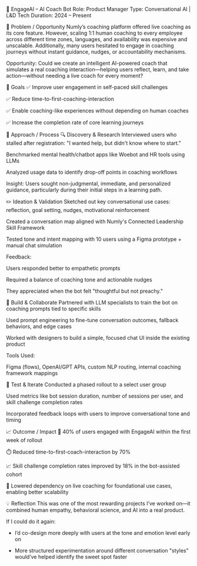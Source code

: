 🤖 EngageAI – AI Coach Bot
Role: Product Manager
Type: Conversational AI | L&D Tech
Duration: 2024 – Present

🚩 Problem / Opportunity
Numly’s coaching platform offered live coaching as its core feature. However, scaling 1:1 human coaching to every employee across different time zones, languages, and availability was expensive and unscalable.
Additionally, many users hesitated to engage in coaching journeys without instant guidance, nudges, or accountability mechanisms.

Opportunity:
Could we create an intelligent AI-powered coach that simulates a real coaching interaction—helping users reflect, learn, and take action—without needing a live coach for every moment?

🎯 Goals
✅ Improve user engagement in self-paced skill challenges

✅ Reduce time-to-first-coaching-interaction

✅ Enable coaching-like experiences without depending on human coaches

✅ Increase the completion rate of core learning journeys

🧭 Approach / Process
🔍 Discovery & Research
Interviewed users who stalled after registration: "I wanted help, but didn't know where to start."

Benchmarked mental health/chatbot apps like Woebot and HR tools using LLMs

Analyzed usage data to identify drop-off points in coaching workflows

Insight: Users sought non-judgmental, immediate, and personalized guidance, particularly during their initial steps in a learning path.

✏️ Ideation & Validation
Sketched out key conversational use cases: reflection, goal setting, nudges, motivational reinforcement

Created a conversation map aligned with Numly's Connected Leadership Skill Framework

Tested tone and intent mapping with 10 users using a Figma prototype + manual chat simulation

Feedback:

Users responded better to empathetic prompts

Required a balance of coaching tone and actionable nudges

They appreciated when the bot felt "thoughtful but not preachy."

🔧 Build & Collaborate
Partnered with LLM specialists to train the bot on coaching prompts tied to specific skills

Used prompt engineering to fine-tune conversation outcomes, fallback behaviors, and edge cases

Worked with designers to build a simple, focused chat UI inside the existing product

Tools Used:

Figma (flows), OpenAI/GPT APIs, custom NLP routing, internal coaching framework mappings

🔁 Test & Iterate
Conducted a phased rollout to a select user group

Used metrics like bot session duration, number of sessions per user, and skill challenge completion rates

Incorporated feedback loops with users to improve conversational tone and timing

📈 Outcome / Impact
💬 40% of users engaged with EngageAI within the first week of rollout

⏱️ Reduced time-to-first-coach-interaction by 70%

📈 Skill challenge completion rates improved by 18% in the bot-assisted cohort

🚫 Lowered dependency on live coaching for foundational use cases, enabling better scalability

💡 Reflection
This was one of the most rewarding projects I’ve worked on—it combined human empathy, behavioral science, and AI into a real product.

If I could do it again:

- I’d co-design more deeply with users at the tone and emotion level early on

- More structured experimentation around different conversation "styles" would’ve helped identify the sweet spot faster
